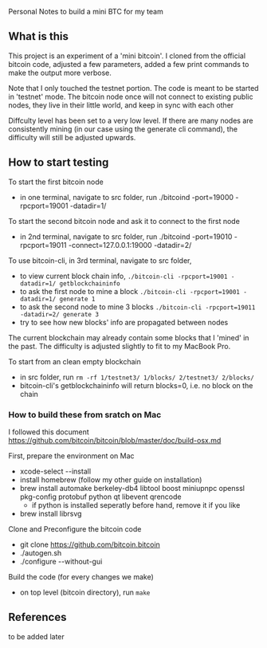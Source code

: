 Personal Notes to build a mini BTC for my team

## What is this

This project is an experiment of a 'mini bitcoin'. I cloned from the official bitcoin code, adjusted a few parameters, added a few print commands to make the output more verbose.

Note that I only touched the testnet portion. The code is meant to be started in 'testnet' mode. The bitcoin node once will not connect to existing public nodes, they live in their little world, and keep in sync with each other

Diffculty level has been set to a very low level. If there are many nodes are consistently mining (in our case using the generate cli command), the difficulty will still be adjusted upwards.

## How to start testing

To start the first bitcoin node
* in one terminal, navigate to src folder, run ./bitcoind -port=19000 -rpcport=19001 -datadir=1/

To start the second bitcoin node and ask it to connect to the first node
* in 2nd terminal, navigate to src folder, run ./bitcoind -port=19010 -rpcport=19011 -connect=127.0.0.1:19000 -datadir=2/

To use bitcoin-cli, in 3rd terminal, navigate to src folder, 
* to view current block chain info, `./bitcoin-cli -rpcport=19001 -datadir=1/ getblockchaininfo`
* to ask the first node to mine a block `./bitcoin-cli -rpcport=19001 -datadir=1/ generate 1`
* to ask the second node to mine 3 blocks `./bitcoin-cli -rpcport=19011 -datadir=2/ generate 3`
* try to see how new blocks' info are propagated between nodes

The current blockchain may already contain some blocks that I 'mined' in the past. The difficulty is adjusted slightly to fit to my MacBook Pro. 

To start from an clean empty blockchain
* in src folder, run `rm -rf 1/testnet3/ 1/blocks/ 2/testnet3/ 2/blocks/`
* bitcoin-cli's getblockchaininfo will return blocks=0, i.e. no block on the chain

### How to build these from sratch on Mac

I followed this document https://github.com/bitcoin/bitcoin/blob/master/doc/build-osx.md

First, prepare the environment on Mac
* xcode-select --install
* install homebrew (follow my other guide on installation)
* brew install automake berkeley-db4 libtool boost miniupnpc openssl pkg-config protobuf python qt libevent qrencode
  * if python is installed seperatly before hand, remove it if you like
* brew install librsvg

Clone and Preconfigure the bitcoin code
* git clone https://github.com/bitcoin.bitcoin
* ./autogen.sh
* ./configure --without-gui

Build the code (for every changes we make)
* on top level (bitcoin directory), run `make`


## References

to be added later
